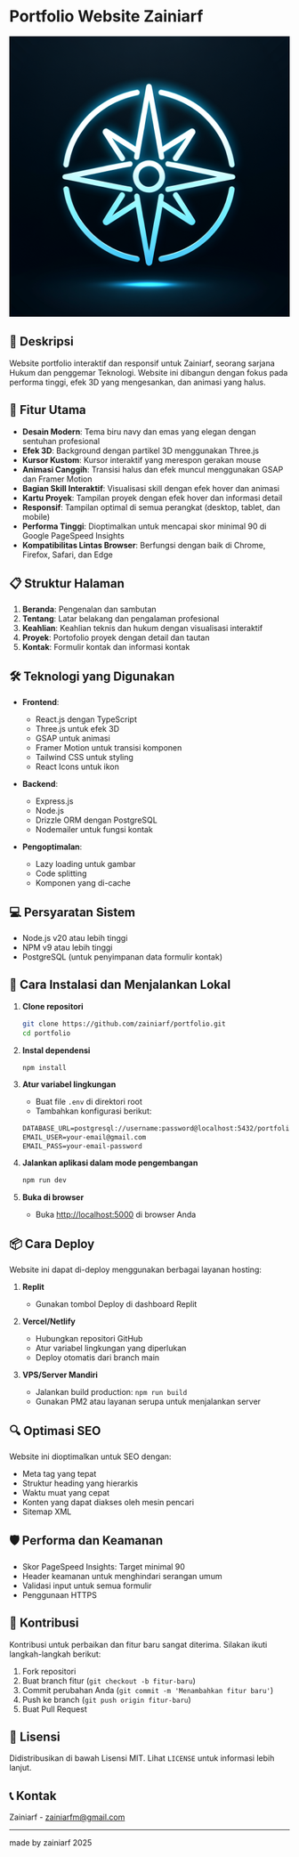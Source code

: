 # Portfolio Website Zainiarf

![Portfolio Zainiarf](generated-icon.png)

## 🌟 Deskripsi

Website portfolio interaktif dan responsif untuk Zainiarf, seorang sarjana Hukum dan penggemar Teknologi. Website ini dibangun dengan fokus pada performa tinggi, efek 3D yang mengesankan, dan animasi yang halus.

## 🚀 Fitur Utama

- **Desain Modern**: Tema biru navy dan emas yang elegan dengan sentuhan profesional
- **Efek 3D**: Background dengan partikel 3D menggunakan Three.js
- **Kursor Kustom**: Kursor interaktif yang merespon gerakan mouse
- **Animasi Canggih**: Transisi halus dan efek muncul menggunakan GSAP dan Framer Motion
- **Bagian Skill Interaktif**: Visualisasi skill dengan efek hover dan animasi
- **Kartu Proyek**: Tampilan proyek dengan efek hover dan informasi detail
- **Responsif**: Tampilan optimal di semua perangkat (desktop, tablet, dan mobile)
- **Performa Tinggi**: Dioptimalkan untuk mencapai skor minimal 90 di Google PageSpeed Insights
- **Kompatibilitas Lintas Browser**: Berfungsi dengan baik di Chrome, Firefox, Safari, dan Edge

## 📋 Struktur Halaman

1. **Beranda**: Pengenalan dan sambutan
2. **Tentang**: Latar belakang dan pengalaman profesional
3. **Keahlian**: Keahlian teknis dan hukum dengan visualisasi interaktif
4. **Proyek**: Portofolio proyek dengan detail dan tautan
5. **Kontak**: Formulir kontak dan informasi kontak

## 🛠️ Teknologi yang Digunakan

- **Frontend**:
  - React.js dengan TypeScript
  - Three.js untuk efek 3D
  - GSAP untuk animasi
  - Framer Motion untuk transisi komponen
  - Tailwind CSS untuk styling
  - React Icons untuk ikon

- **Backend**:
  - Express.js
  - Node.js
  - Drizzle ORM dengan PostgreSQL
  - Nodemailer untuk fungsi kontak

- **Pengoptimalan**:
  - Lazy loading untuk gambar
  - Code splitting
  - Komponen yang di-cache

## 💻 Persyaratan Sistem

- Node.js v20 atau lebih tinggi
- NPM v9 atau lebih tinggi
- PostgreSQL (untuk penyimpanan data formulir kontak)

## 🔧 Cara Instalasi dan Menjalankan Lokal

1. **Clone repositori**
   ```bash
   git clone https://github.com/zainiarf/portfolio.git
   cd portfolio
   ```

2. **Instal dependensi**
   ```bash
   npm install
   ```

3. **Atur variabel lingkungan**
   - Buat file `.env` di direktori root
   - Tambahkan konfigurasi berikut:
   ```
   DATABASE_URL=postgresql://username:password@localhost:5432/portfolio
   EMAIL_USER=your-email@gmail.com
   EMAIL_PASS=your-email-password
   ```

4. **Jalankan aplikasi dalam mode pengembangan**
   ```bash
   npm run dev
   ```

5. **Buka di browser**
   - Buka [http://localhost:5000](http://localhost:5000) di browser Anda

## 📦 Cara Deploy

Website ini dapat di-deploy menggunakan berbagai layanan hosting:

1. **Replit**
   - Gunakan tombol Deploy di dashboard Replit

2. **Vercel/Netlify**
   - Hubungkan repositori GitHub
   - Atur variabel lingkungan yang diperlukan
   - Deploy otomatis dari branch main

3. **VPS/Server Mandiri**
   - Jalankan build production: `npm run build`
   - Gunakan PM2 atau layanan serupa untuk menjalankan server

## 🔍 Optimasi SEO

Website ini dioptimalkan untuk SEO dengan:
- Meta tag yang tepat
- Struktur heading yang hierarkis
- Waktu muat yang cepat
- Konten yang dapat diakses oleh mesin pencari
- Sitemap XML

## 🛡️ Performa dan Keamanan

- Skor PageSpeed Insights: Target minimal 90
- Header keamanan untuk menghindari serangan umum
- Validasi input untuk semua formulir
- Penggunaan HTTPS

## 👥 Kontribusi

Kontribusi untuk perbaikan dan fitur baru sangat diterima. Silakan ikuti langkah-langkah berikut:

1. Fork repositori
2. Buat branch fitur (`git checkout -b fitur-baru`)
3. Commit perubahan Anda (`git commit -m 'Menambahkan fitur baru'`)
4. Push ke branch (`git push origin fitur-baru`)
5. Buat Pull Request

## 📝 Lisensi

Didistribusikan di bawah Lisensi MIT. Lihat `LICENSE` untuk informasi lebih lanjut.

## 📞 Kontak

Zainiarf - [zainiarfm@gmail.com](mailto:zainiarfm@gmail.com)

---

made by zainiarf 2025